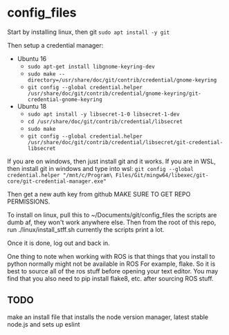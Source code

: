 # config_files

Start by installing linux, then git `sudo apt install -y git`

Then setup a credential manager:
- Ubuntu 16
    - `sudo apt-get install libgnome-keyring-dev`
    - `sudo make --directory=/usr/share/doc/git/contrib/credential/gnome-keyring`
    - `git config --global credential.helper /usr/share/doc/git/contrib/credential/gnome-keyring/git-credential-gnome-keyring`
- Ubuntu 18
    - `sudo apt install -y libsecret-1-0 libsecret-1-dev`
    - `cd /usr/share/doc/git/contrib/credential/libsecret`
    - `sudo make`
    - `git config --global credential.helper /usr/share/doc/git/contrib/credential/libsecret/git-credential-libsecret`

If you are on windows, then just install git and it works.
If you are in WSL, then install git in windows and type into wsl:
`git config --global credential.helper "/mnt/c/Program\ Files/Git/mingw64/libexec/git-core/git-credential-manager.exe"`

Then get a new auth key from github MAKE SURE TO GET REPO PERMISSIONS.

To install on linux, pull this to ~/Documents/git/config_files
the scripts are dumb af, they won't work anywhere else.
Then from the root of this repo, run ./linux/install_stff.sh
currently the scripts print a lot.

Once it is done, log out and back in.

One thing to note when working with ROS is that things that
you install to python normally might not be available in ROS
For example, flake. So it is best to source all of the ros stuff
before opening your text editor. You may find that you also need
to pip install flake8, etc. after sourcing ROS stuff.

## TODO
make an install file that installs the node version manager, latest stable node.js
and sets up eslint
